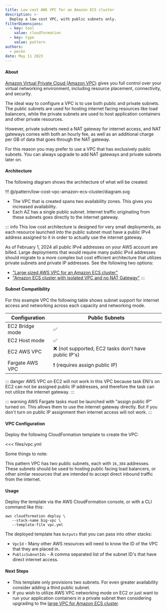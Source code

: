 ```yaml
---
title: Low cost AWS VPC for an Amazon ECS cluster
description: >-
  Deploy a low cost VPC, with public subnets only.
filterDimensions:
  - key: tool
    value: cloudformation
  - key: type
    value: pattern
authors:
  - peckn
date: May 11 2023
---
```


#### About

[Amazon Virtual Private Cloud (Amazon VPC)](https://aws.amazon.com/vpc/) gives you full control over your virtual networking environment, including resource placement, connectivity, and security.

The ideal way to configure a VPC is to use both public and private subnets. The public subnets are used for hosting internet facing resources like load balancers, while the private subnets are used to host application containers and other private resources.

However, private subnets need a NAT gateway for internet access, and NAT gateways comes with both an hourly fee, as well as an additional charge per GB of data that goes through the NAT gateway.

For this reason you may prefer to use a VPC that has exclusively public subnets. You can always upgrade to add NAT gateways and private subnets later on.

#### Architecture

The following diagram shows the architecture of what will be created:

!!! @/pattern/low-cost-vpc-amazon-ecs-cluster/diagram.svg

* The VPC that is created spans two availability zones. This gives you increased availability.
* Each AZ has a single public subnet. Internet traffic originating from these subnets goes directly to the internet gateway.

::: info
This low cost architecture is designed for very small deployments, as each resource launched into the public subnet must have a public IPv4 address assigned to it in order to actually use the internet gateway.

As of February 1, 2024 all public IPv4 addresses on your AWS account are billed. Large deployments that would require many public IPv4 addresses should migrate to a more complex but cost efficient architecture that utilizes private subnets and private IP addresses. See the following two options:

* ["Large sized AWS VPC for an Amazon ECS cluster"](large-vpc-for-amazon-ecs-cluster)
* ["Amazon ECS cluster with isolated VPC and no NAT Gateway"](ecs-cluster-isolated-vpc-no-nat-gateway)
:::

#### Subnet Compatibility

For this example VPC the following table shows subnet support for internet access and networking across each capacity and networking mode.

| Configuration |  Public Subnets  |
| ---------------- | ------------------------ |
| EC2 Bridge mode  | ✅  |
| EC2 Host mode  | ✅ |
| EC2 AWS VPC | ❌ (not supported, EC2 tasks don't have public IP's) |
| Fargate AWS VPC | ❗ (requires assign public IP) |

::: danger
AWS VPC on EC2 will not work in this VPC because task ENI's on EC2 can not be assigned public IP addresses, and therefore the task can not utilize the internet gateway.
:::

::: warning
AWS Fargate tasks must be launched with "assign public IP" turned on. This allows them to use the internet gateway directly. But if you don't turn on public IP assignment then internet access will not work.
:::

#### VPC Configuration

Deploy the following CloudFormation template to create the VPC:

<<< files/vpc.yml

Some things to note:

This pattern VPC has two public subnets, each with `16,384` addresses. These subnets should be used to hosting public facing load balancers, or other similar resources that are intended to accept direct inbound traffic from the internet.

#### Usage

Deploy the template via the AWS CloudFormation console, or with a CLI command like this:

```shell
aws cloudformation deploy \
   --stack-name big-vpc \
   --template-file vpc.yml
```

The deployed template has `Outputs` that you can pass into other stacks:

- `VpcId` - Many other AWS resources will need to know the ID of the VPC that they are placed in.
- `PublicSubnetIds` - A comma separated list of the subnet ID's that have direct internet access.

#### Next Steps

- This template only provisions two subnets. For even greater availability consider adding a third public subnet.
- If you wish to utilize AWS VPC networking mode on EC2 or just want to run your application containers in a private subnet then considering upgrading to the [large VPC for Amazon ECS cluster](/large-vpc-for-amazon-ecs-cluster).